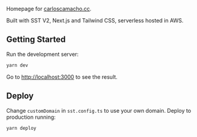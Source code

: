 Homepage for [carloscamacho.cc](https://carloscamacho.cc/).

Built with SST V2, Next.js and Tailwind CSS, serverless hosted in AWS.

## Getting Started

Run the development server:

```bash
yarn dev
```

Go to [http://localhost:3000](http://localhost:3000) to see the result.

## Deploy

Change `customDomain` in `sst.config.ts` to use your own domain.
Deploy to production running:

```sh
yarn deploy
```